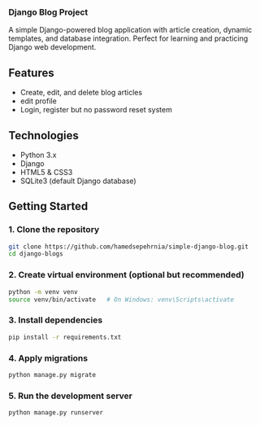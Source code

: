 

### Django Blog Project

A simple Django-powered blog application with article creation, dynamic templates, and database integration. Perfect for learning and practicing Django web development.

## Features

- Create, edit, and delete blog articles
- edit profile
- Login, register but no password reset system

## Technologies

- Python 3.x
- Django
- HTML5 & CSS3
- SQLite3 (default Django database)

## Getting Started

### 1. Clone the repository

```bash
git clone https://github.com/hamedsepehrnia/simple-django-blog.git
cd django-blogs
````

### 2. Create virtual environment (optional but recommended)

```bash
python -m venv venv
source venv/bin/activate   # On Windows: venv\Scripts\activate
```

### 3. Install dependencies

```bash
pip install -r requirements.txt
```

### 4. Apply migrations

```bash
python manage.py migrate
```

### 5. Run the development server

```bash
python manage.py runserver
```
